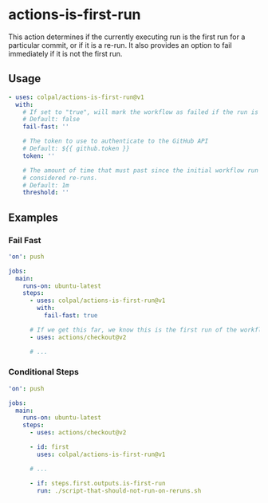 # actions-is-first-run

This action determines if the currently executing run is the first run for a particular commit, or
if it is a re-run. It also provides an option to fail immediately if it is not the first run.

## Usage

```yaml
- uses: colpal/actions-is-first-run@v1
  with:
    # If set to "true", will mark the workflow as failed if the run is a re-run.
    # Default: false
    fail-fast: ''

    # The token to use to authenticate to the GitHub API
    # Default: ${{ github.token }}
    token: ''

    # The amount of time that must past since the initial workflow run for subsequent runs to be
    # considered re-runs.
    # Default: 1m
    threshold: ''
```

## Examples

### Fail Fast

```yaml
'on': push

jobs:
  main:
    runs-on: ubuntu-latest
    steps:
      - uses: colpal/actions-is-first-run@v1
        with:
          fail-fast: true

      # If we get this far, we know this is the first run of the workflow
      - uses: actions/checkout@v2

      # ...
```

### Conditional Steps

```yaml
'on': push

jobs:
  main:
    runs-on: ubuntu-latest
    steps:
      - uses: actions/checkout@v2

      - id: first
        uses: colpal/actions-is-first-run@v1

      # ...

      - if: steps.first.outputs.is-first-run
        run: ./script-that-should-not-run-on-reruns.sh
```

